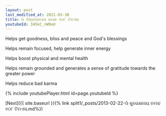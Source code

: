 ```yaml
---
layout: post
last_modified_at: 2021-03-30
title: ଓଁ ବିଶ୍ବରେତସେ ନମାହ ୧୦୮ ଟିମଏସ
youtubeId: 345kC_nW9eU
---
```

 
 
Helps get goodness, bliss and peace and God's blessings
 
Helps remain focused, help generate inner energy 
 
Helps boost physical and mental health 
 
Helps remain grounded and generates a sense of gratitude towards the greater power 
 
Helps reduce bad karma
 
 
 
 


{% include youtubePlayer.html id=page.youtubeId %}
 
[Next]({{ site.baseurl }}{% link  split1/_posts/2013-02-22-ଓଁ ଶୁଭେକ୍ଷନାୟ ନମାହ ୧୦୮ ଟିମଏସ.md%})
 
